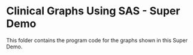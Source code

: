 # Clinical Graphs Using SAS - Super Demo

This folder contains the program code for the graphs shown in this Super Demo.
